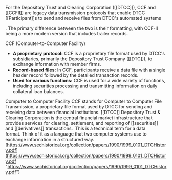 For the Depository Trust and Clearing Corporation ([[DTCC]]), CCF and [[CCFII]] are legacy data transmission protocols that enable DTCC [[Participant]]s to send and receive files from DTCC's automated systems

. The primary difference between the two is their formatting, with CCF-II being a more modern version that includes trailer records. 

CCF (Computer-to-Computer Facility)

- **A proprietary protocol:** CCF is a proprietary file format used by DTCC's subsidiaries, primarily the Depository Trust Company ([[DTC]]), to exchange information with member firms.
- **Record-based files:** In CCF, participants receive a data file with a single header record followed by the detailed transaction records.
- **Used for various functions:** CCF is used for a wide variety of functions, including securities processing and transmitting information on daily collateral loan balances.


Computer to Computer Facility
CCF stands for Computer to Computer File Transmission, a proprietary file format used by DTCC for sending and receiving data between financial institutions. [[DTCC]] Depository Trust & Clearing Corporation is the central financial market infrastructure that provides services for clearing, settlement, and reporting of [[securities]] and [[derivatives]] transactions.  This is a technical term for a data format. Think of it as a language that two computer systems use to exchange information in a structured way.
[https://www.sechistorical.org/collection/papers/1990/1999_0101_DTCHistory.pdf](https://www.sechistorical.org/collection/papers/1990/1999_0101_DTCHistory.pdf "https://www.sechistorical.org/collection/papers/1990/1999_0101_DTCHistory.pdf")

